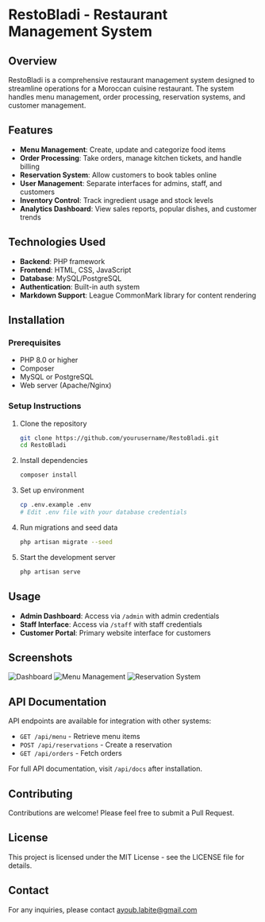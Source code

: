 # RestoBladi - Restaurant Management System

## Overview
RestoBladi is a comprehensive restaurant management system designed to streamline operations for a Moroccan cuisine restaurant. The system handles menu management, order processing, reservation systems, and customer management.

## Features
- **Menu Management**: Create, update and categorize food items
- **Order Processing**: Take orders, manage kitchen tickets, and handle billing
- **Reservation System**: Allow customers to book tables online
- **User Management**: Separate interfaces for admins, staff, and customers
- **Inventory Control**: Track ingredient usage and stock levels
- **Analytics Dashboard**: View sales reports, popular dishes, and customer trends

## Technologies Used
- **Backend**: PHP framework
- **Frontend**: HTML, CSS, JavaScript
- **Database**: MySQL/PostgreSQL
- **Authentication**: Built-in auth system
- **Markdown Support**: League CommonMark library for content rendering

## Installation

### Prerequisites
- PHP 8.0 or higher
- Composer
- MySQL or PostgreSQL
- Web server (Apache/Nginx)

### Setup Instructions
1. Clone the repository
   ```bash
   git clone https://github.com/yourusername/RestoBladi.git
   cd RestoBladi
   ```

2. Install dependencies
   ```bash
   composer install
   ```

3. Set up environment
   ```bash
   cp .env.example .env
   # Edit .env file with your database credentials
   ```

4. Run migrations and seed data
   ```bash
   php artisan migrate --seed
   ```

5. Start the development server
   ```bash
   php artisan serve
   ```

## Usage
- **Admin Dashboard**: Access via `/admin` with admin credentials
- **Staff Interface**: Access via `/staff` with staff credentials
- **Customer Portal**: Primary website interface for customers

## Screenshots
![Dashboard](screenshots/dashboard.png)
![Menu Management](screenshots/menu-management.png)
![Reservation System](screenshots/reservation.png)

## API Documentation
API endpoints are available for integration with other systems:
- `GET /api/menu` - Retrieve menu items
- `POST /api/reservations` - Create a reservation
- `GET /api/orders` - Fetch orders

For full API documentation, visit `/api/docs` after installation.

## Contributing
Contributions are welcome! Please feel free to submit a Pull Request.

## License
This project is licensed under the MIT License - see the LICENSE file for details.

## Contact
For any inquiries, please contact [ayoub.labite@gmail.com](mailto:your-email@example.com)
